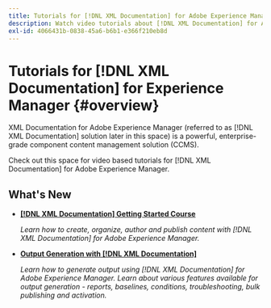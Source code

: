 ```yaml
---
title: Tutorials for [!DNL XML Documentation] for Adobe Experience Manager
description: Watch video tutorials about [!DNL XML Documentation] for Adobe Experience Manager, AEM XML Add-on, AEM XML Plugin, AEM DoX, and AEM Dox.
exl-id: 4066431b-0838-45a6-b6b1-e366f210eb8d
---
```

# Tutorials for [!DNL XML Documentation] for Experience Manager {#overview}

XML Documentation for Adobe Experience Manager (referred to as [!DNL XML Documentation] solution later in this space) is a powerful, enterprise-grade component content management solution (CCMS). 

Check out this space for video based tutorials for [!DNL XML Documentation] for Adobe Experience Manager. 

## What's New

* **[[!DNL XML Documentation] Getting Started Course](course-1/overview.md)**

    *Learn how to create, organize, author and publish content with [!DNL XML Documentation] for Adobe Experience Manager.*

* **[Output Generation with [!DNL XML Documentation]](course-2/overview.md)**

    *Learn how to generate output using [!DNL XML Documentation] for Adobe Experience Manager. Learn about various features available for output generation - reports, baselines, conditions, troubleshooting, bulk publishing and activation.*
